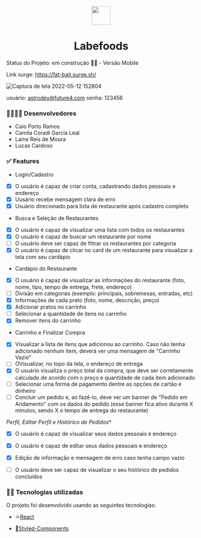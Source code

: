 <div align="center" > <img width="50vw" src="https://img.icons8.com/cotton/344/street-food.png"/>
 <h1 align="center"><strong>Labefoods</b></strong></h1></div>
 
 Status do Projeto: em construção :man_technologist: - Versão Mobile
 
 Link surge: https://fat-bait.surge.sh/

 ![Captura de tela 2022-05-12 152804](https://user-images.githubusercontent.com/93163329/168144187-c9c5fd5c-7331-4e10-b050-cc35c0b9fe8f.png)

usuário: astrodev@future4.com
senha: 123456


<h3>👨‍💻👩‍💻 Desenvolvedores</h3>

 * Caio Porto Ramos
 * Camila Coradi Garcia Leal
 * Laíne Reis de Moura
 * Lucas Cardoso
 
 <h3>✅ Features</h3>
 
 * Login/Cadastro
- [x] O usuário é capaz de criar conta, cadastrando dados pessoais e endereço
- [x] Uusário recebe mensagem clara de erro
- [x] Usuário direcionado para lista de restaurante após cadastro completo

 * Busca e Seleção de Restaurantes
- [x]  O usuário é capaz de visualizar uma lista com todos os restaurantes
- [x]  O usuário é capaz de buscar um restaurante por nome
- [ ]  O usuário deve ser capaz de filtrar os restaurantes por categoria
- [x]  O usuário é capaz de clicar no card de um restaurante para visualizar a tela com seu cardápio

 * Cardápio do Restaurante

- [x]  O usuário é capaz de visualizar as informações do restaurante (foto, nome, tipo, tempo de entrega, frete, endereço)
- [ ]  Divisão em categorias (exemplo: principais, sobremesas, entradas, etc)
- [x]  Informações de cada prato (foto, nome, descrição, preço)
- [x]  Adicionar pratos no carrinho 
- [ ]  Selecionar a quantidade de itens no carrinho
- [x]  Remover itens do carrinho

 * Carrinho e Finalizar Compra

- [x]  Visualizar a lista de itens que adicionou ao carrinho. Caso não tenha adicionado nenhum item, deverá ver uma mensagem de "Carrinho Vazio"
- [ ]  OVisualizar, no topo da tela, o endereço de entrega
- [x]  O usuário visualiza o preço total da compra, que deve ser corretamente calculado de acordo com o preço e quantidade de cada item adicionado
- [ ]  Selecionar uma forma de pagamento dentre as opções de cartão e dinheiro
- [ ]  Concluir um pedido e, ao fazê-lo, deve ver um banner de "Pedido em Andamento" com os dados do pedido (esse banner fica ativo durante X minutos, sendo X o tempo de entrega do restaurante)

 *Perfil, Editar Perfil e Histórico de Pedidos**

- [x]  O usuário é capaz de visualizar seus dados pessoais e endereço
- [x]  O usuário é capaz de editar seus dados pessoais e endereço
- [x]  Edição de informação e mensagem de erro caso tenha campo vazio
- [ ]  O usuário deve ser capaz de visualizar o seu histórico de pedidos concluídos 
 
 

<h3>👨‍💻 Tecnologias utilizadas</h3>

O projeto foi desenvolvido usando as seguintes tecnologias:

* ⚛️[React](https://pt-br.reactjs.org/docs/getting-started.html) 

* 💅[Styled-Components](https://styled-components.com/docs)
